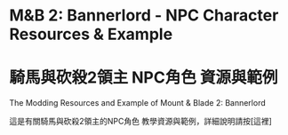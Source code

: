 # M&amp;B 2: Bannerlord - NPC Character Resources & Example
# 騎馬與砍殺2領主 NPC角色 資源與範例

The Modding Resources and Example of Mount &amp; Blade 2: Bannerlord

這是有關騎馬與砍殺2領主的NPC角色 教學資源與範例，詳細說明請按[這裡]
